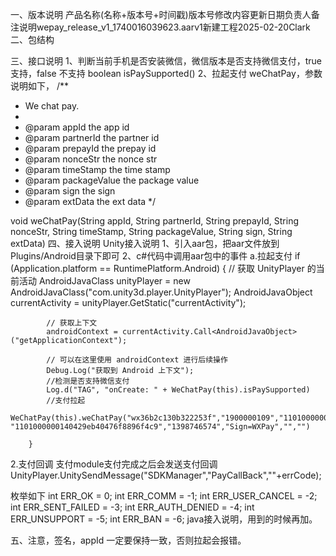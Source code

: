 一、版本说明
产品名称(名称+版本号+时间戳)版本号修改内容更新日期负责人备注说明wepay_release_v1_1740016039623.aarv1新建工程2025-02-20Clark
二、包结构

三、接口说明
1、判断当前手机是否安装微信，微信版本是否支持微信支付，true 支持，false 不支持
boolean isPaySupported()
2、拉起支付 weChatPay，参数说明如下，
/**
 * We chat pay.
 *
 * @param appId        the app id
 * @param partnerId    the partner id
 * @param prepayId     the prepay id
 * @param nonceStr     the nonce str
 * @param timeStamp    the time stamp
 * @param packageValue the package value
 * @param sign         the sign
 * @param extData      the ext data
 */

void weChatPay(String appId, String partnerId, String prepayId, String nonceStr, String timeStamp, String packageValue, String sign, String extData)
四、接入说明
Unity接入说明
1、引入aar包，把aar文件放到Plugins/Android目录下即可
2、c#代码中调用aar包中的事件 
a.拉起支付
 if (Application.platform == RuntimePlatform.Android)
        {
            // 获取 UnityPlayer 的当前活动
            AndroidJavaClass unityPlayer = new AndroidJavaClass("com.unity3d.player.UnityPlayer");
            AndroidJavaObject currentActivity = unityPlayer.GetStatic<AndroidJavaObject>("currentActivity");

            // 获取上下文
            androidContext = currentActivity.Call<AndroidJavaObject>("getApplicationContext");

            // 可以在这里使用 androidContext 进行后续操作
            Debug.Log("获取到 Android 上下文");
            //检测是否支持微信支付
            Log.d("TAG", "onCreate: " + WeChatPay(this).isPaySupported)
            //支付拉起
            WeChatPay(this).weChatPay("wx36b2c130b322253f","1900000109","1101000000140415649af9fc314aa427", "1101000000140429eb40476f8896f4c9","1398746574","Sign=WXPay","","")
            
        }
2.支付回调
支付module支付完成之后会发送支付回调
UnityPlayer.UnitySendMessage("SDKManager","PayCallBack",""+errCode);

枚举如下
int ERR_OK = 0;
int ERR_COMM = -1;
int ERR_USER_CANCEL = -2;
int ERR_SENT_FAILED = -3;
int ERR_AUTH_DENIED = -4;
int ERR_UNSUPPORT = -5;
int ERR_BAN = -6;
java接入说明，用到的时候再加。

五、注意，签名，appId 一定要保持一致，否则拉起会报错。
